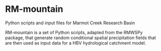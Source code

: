 # RM-mountain
Python scripts and input files for Marmot Creek Research Basin

RM-mountain is a set of Python scripts, adapted from the RMWSPy package, that generate random conditional spatial precipitation fields that are then used as input data for a 
HBV hydrological catchment model.
